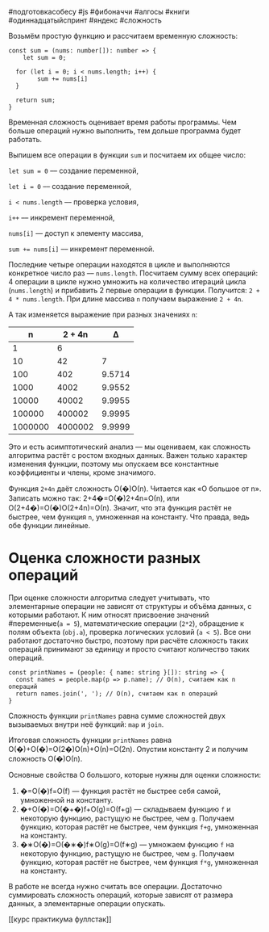 #подготовкасобесу
#js #фибоначчи #алгосы #книги  #одиннадцатыйспринт #яндекс #сложность


Возьмём простую функцию и рассчитаем временную сложность:


```
const sum = (nums: number[]): number => {
    let sum = 0;

  for (let i = 0; i < nums.length; i++) {
        sum += nums[i]
  }

  return sum;
} 
```

Временная сложность оценивает время работы программы. Чем больше операций нужно выполнить, тем дольше программа будет работать.

Выпишем все операции в функции `sum` и посчитаем их общее число:

`let sum = 0` –– создание переменной,

`let i = 0` –– создание переменной,

`i < nums.length` –– проверка условия,

`i++` –– инкремент переменной,

`nums[i]` –– доступ к элементу массива,

`sum += nums[i]` –– инкремент переменной.

Последние четыре операции находятся в цикле и выполняются конкретное число раз –– `nums.length`. Посчитаем сумму всех операций: 4 операции в цикле нужно умножить на количество итераций цикла (`nums.length`) и прибавить 2 первые операции в функции. Получится: `2 + 4 * nums.length`. При длине массива `n` получаем выражение `2 + 4n`.

А так изменяется выражение при разных значениях `n`:

|n|2 + 4n|Δ|
|---|---|---|
|1|6||
|10|42|7|
|100|402|9.5714|
|1000|4002|9.9552|
|10000|40002|9.9955|
|100000|400002|9.9995|
|1000000|4000002|9.9999|
Это и есть асимптотический анализ — мы оцениваем, как сложность алгоритма растёт с ростом входных данных. Важен только характер изменения функции, поэтому мы опускаем все константные коэффициенты и члены, кроме значимого.

Функция `2+4n` даёт сложность О(�)О(n). Читается как «О большое от n». Записать можно так: 2+4�=О(�)2+4n=О(n), или О(2+4�)=О(�)О(2+4n)=О(n). Значит, что эта функция растёт не быстрее, чем функция `n`, умноженная на константу. Что правда, ведь обе функции линейные.


# Оценка сложности разных операций

При оценке сложности алгоритма следует учитывать, что элементарные операции не зависят от структуры и объёма данных, с которыми работают. К ним относят присвоение значений  #переменные(`a = 5`), математические операции (`2*2`), обращение к полям объекта (`obj.a`), проверка логических условий (`a < 5`). Все они работают достаточно быстро, поэтому при расчёте сложность таких операций принимают за единицу и просто считают количество таких операций.


```
const printNames = (people: { name: string }[]): string => {
  const names = people.map(p => p.name); // О(n), считаем как n операций
  return names.join(', '); // О(n), считаем как n операций
} 
```

Сложность функции `printNames` равна сумме сложностей двух вызываемых внутри неё функций: `map` и `join`.

Итоговая сложность функции `printNames` равна О(�)+О(�)=О(2�)О(n)+О(n)=О(2n). Опустим константу 2 и получим сложность О(�)О(n).


Основные свойства О большого, которые нужны для оценки сложности:

1. �=О(�)f=О(f) — функция растёт не быстрее себя самой, умноженной на константу.
2. �+О(�)=О(�+�)f+О(g)=О(f+g) — складываем функцию `f` и некоторую функцию, растущую не быстрее, чем `g`. Получаем функцию, которая растёт не быстрее, чем функция `f+g`, умноженная на константу.
3. �∗О(�)=О(�∗�)f∗О(g)=О(f∗g) — умножаем функцию `f` на некоторую функцию, растущую не быстрее, чем `g`. Получаем функцию, которая растёт не быстрее, чем функция `f*g`, умноженная на константу.

В работе не всегда нужно считать все операции. Достаточно суммировать сложность операций, которые зависят от размера данных, а элементарные операции опускать.

[[курс практикума фуллстак]]